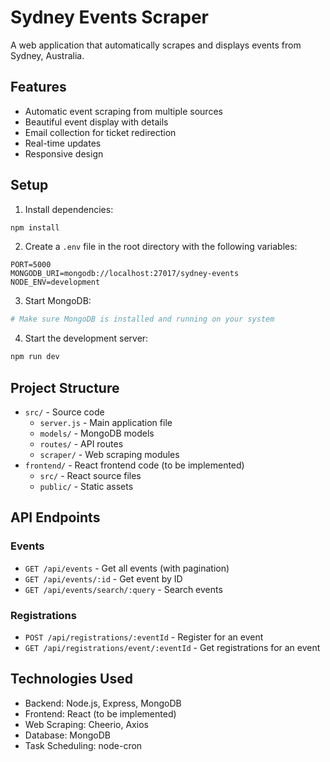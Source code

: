 # Sydney Events Scraper

A web application that automatically scrapes and displays events from Sydney, Australia.

## Features

- Automatic event scraping from multiple sources
- Beautiful event display with details
- Email collection for ticket redirection
- Real-time updates
- Responsive design

## Setup

1. Install dependencies:

```bash
npm install
```

2. Create a `.env` file in the root directory with the following variables:

```
PORT=5000
MONGODB_URI=mongodb://localhost:27017/sydney-events
NODE_ENV=development
```

3. Start MongoDB:

```bash
# Make sure MongoDB is installed and running on your system
```

4. Start the development server:

```bash
npm run dev
```

## Project Structure

- `src/` - Source code
  - `server.js` - Main application file
  - `models/` - MongoDB models
  - `routes/` - API routes
  - `scraper/` - Web scraping modules
- `frontend/` - React frontend code (to be implemented)
  - `src/` - React source files
  - `public/` - Static assets

## API Endpoints

### Events

- `GET /api/events` - Get all events (with pagination)
- `GET /api/events/:id` - Get event by ID
- `GET /api/events/search/:query` - Search events

### Registrations

- `POST /api/registrations/:eventId` - Register for an event
- `GET /api/registrations/event/:eventId` - Get registrations for an event

## Technologies Used

- Backend: Node.js, Express, MongoDB
- Frontend: React (to be implemented)
- Web Scraping: Cheerio, Axios
- Database: MongoDB
- Task Scheduling: node-cron
